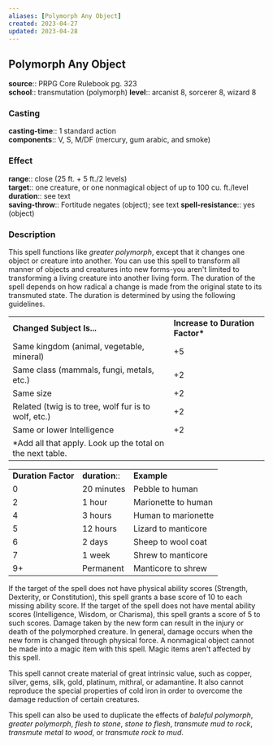 ```yaml
---
aliases: [Polymorph Any Object]
created: 2023-04-27
updated: 2023-04-28
---
```


## Polymorph Any Object

**source**:: PRPG Core Rulebook pg. 323  
**school**:: transmutation (polymorph)
**level**:: arcanist 8, sorcerer 8, wizard 8

### Casting

**casting-time**:: 1 standard action  
**components**:: V, S, M/DF (mercury, gum arabic, and smoke)

### Effect

**range**:: close (25 ft. + 5 ft./2 levels)  
**target**:: one creature, or one nonmagical object of up to 100 cu. ft./level  
**duration**:: see text  
**saving-throw**:: Fortitude negates (object); see text
**spell-resistance**:: yes (object)

### Description

This spell functions like *greater polymorph*, except that it changes one object or creature into another. You can use this spell to transform all manner of objects and creatures into new forms-you aren't limited to transforming a living creature into another living form. The duration of the spell depends on how radical a change is made from the original state to its transmuted state. The duration is determined by using the following guidelines.  
  

|                                                            |                                   |
|------------------------------------------------------------|-----------------------------------|
| **Changed Subject Is...**                                  | **Increase to Duration Factor\*** |
| Same kingdom (animal, vegetable, mineral)                  | +5                                |
| Same class (mammals, fungi, metals, etc.)                  | +2                                |
| Same size                                                  | +2                                |
| Related (twig is to tree, wolf fur is to wolf, etc.)       | +2                                |
| Same or lower Intelligence                                 | +2                                |
| \*Add all that apply. Look up the total on the next table. |                                   |

  

|                     |              |                     |
|---------------------|--------------|---------------------|
| **Duration Factor** | **duration**:: | **Example**         |
| 0                   | 20 minutes   | Pebble to human     |
| 2                   | 1 hour       | Marionette to human |
| 4                   | 3 hours      | Human to marionette |
| 5                   | 12 hours     | Lizard to manticore |
| 6                   | 2 days       | Sheep to wool coat  |
| 7                   | 1 week       | Shrew to manticore  |
| 9+                  | Permanent    | Manticore to shrew  |

  
If the target of the spell does not have physical ability scores (Strength, Dexterity, or Constitution), this spell grants a base score of 10 to each missing ability score. If the target of the spell does not have mental ability scores (Intelligence, Wisdom, or Charisma), this spell grants a score of 5 to such scores. Damage taken by the new form can result in the injury or death of the polymorphed creature. In general, damage occurs when the new form is changed through physical force. A nonmagical object cannot be made into a magic item with this spell. Magic items aren't affected by this spell.  
  
This spell cannot create material of great intrinsic value, such as copper, silver, gems, silk, gold, platinum, mithral, or adamantine. It also cannot reproduce the special properties of cold iron in order to overcome the damage reduction of certain creatures.  
  
This spell can also be used to duplicate the effects of *baleful polymorph*, *greater polymorph*, *flesh to stone*, *stone to flesh*, *transmute mud to rock*, *transmute metal to wood*, or *transmute rock to mud*.
